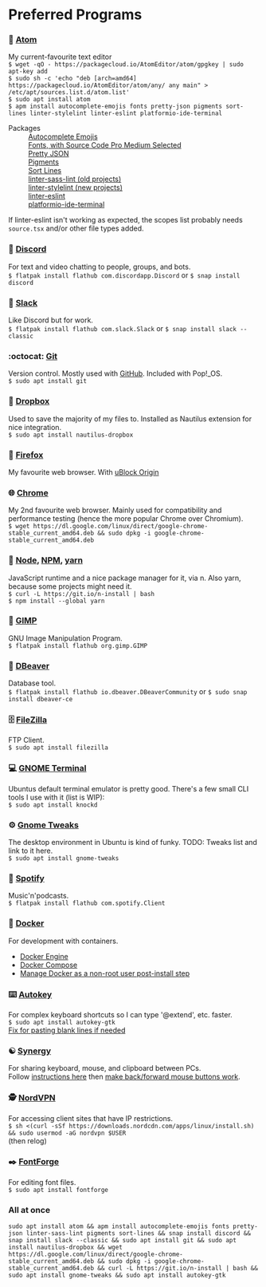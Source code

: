 # Preferred Programs


### :memo: [Atom](https://atom.io/)
My current-favourite text editor  
`$ wget -qO - https://packagecloud.io/AtomEditor/atom/gpgkey | sudo apt-key add`  
`$ sudo sh -c 'echo "deb [arch=amd64] https://packagecloud.io/AtomEditor/atom/any/ any main" > /etc/apt/sources.list.d/atom.list'`  
`$ sudo apt install atom`  
`$ apm install autocomplete-emojis fonts pretty-json pigments sort-lines linter-stylelint linter-eslint platformio-ide-terminal`  

<dl>
  <dt>Packages</dt>
  <dd>
    <a href="https://atom.io/packages/autocomplete-emojis">Autocomplete Emojis</a><br>
    <a href="https://atom.io/packages/fonts">Fonts, with Source Code Pro Medium Selected</a><br>
    <a href="https://atom.io/packages/pretty-json">Pretty JSON</a><br>
    <a href="https://atom.io/packages/pigments">Pigments</a><br>
    <a href="https://atom.io/packages/sort-lines">Sort Lines</a><br>
    <a href="https://atom.io/packages/linter-sass-lint">linter-sass-lint (old projects)</a><br>
    <a href="https://atom.io/packages/linter-sass-lint">linter-stylelint (new projects)</a><br>
    <a href="https://atom.io/packages/linter-eslint">linter-eslint</a><br>
    <a href="https://atom.io/packages/platformio-ide-terminal">platformio-ide-terminal</a><br>
  </dd>
</dl>

If linter-eslint isn't working as expected, the scopes list probably needs `source.tsx` and/or other file types added.

### :speech_balloon: [Discord](https://discordapp.com/)
For text and video chatting to people, groups, and bots.  
`$ flatpak install flathub com.discordapp.Discord` or `$ snap install discord`

### :office: [Slack](https://slack.com)
Like Discord but for work.  
`$ flatpak install flathub com.slack.Slack` or `$ snap install slack --classic`

### :octocat: [Git](https://git-scm.com/)
Version control. Mostly used with [GitHub](https://github.com). Included with Pop!_OS.  
`$ sudo apt install git`

### :file_folder: [Dropbox](https://github.com/dropbox/nautilus-dropbox)
Used to save the majority of my files to. Installed as Nautilus extension for nice integration.  
`$ sudo apt install nautilus-dropbox`

### :fox_face: [Firefox](http://firefox.com/)
My favourite web browser. With [uBlock Origin](https://addons.mozilla.org/en-GB/firefox/addon/ublock-origin/)

### :globe_with_meridians: [Chrome](https://www.chromium.org/Home)
My 2nd favourite web browser. Mainly used for compatibility and performance testing (hence the more popular Chrome over Chromium).  
`$ wget https://dl.google.com/linux/direct/google-chrome-stable_current_amd64.deb && sudo dpkg -i google-chrome-stable_current_amd64.deb`  

### :nut_and_bolt: [Node](https://nodejs.org/), [NPM](https://www.npmjs.com/), [yarn](https://yarnpkg.com/)
JavaScript runtime and a nice package manager for it, via n. Also yarn, because some projects might need it.  
`$ curl -L https://git.io/n-install | bash`  
`$ npm install --global yarn`  

### :art: [GIMP](https://www.gimp.org/)
GNU Image Manipulation Program.  
`$ flatpak install flathub org.gimp.GIMP`  

### 🦫 [DBeaver](https://dbeaver.io/)
Database tool.  
`$ flatpak install flathub io.dbeaver.DBeaverCommunity` or `$ sudo snap install dbeaver-ce`

### 🗄️ [FileZilla](https://filezilla-project.org/)  
FTP Client.  
`$ sudo apt install filezilla`  

### :computer: [GNOME Terminal](https://help.gnome.org/users/gnome-terminal/stable/)
Ubuntus default terminal emulator is pretty good. There's a few small CLI tools I use with it (list is WIP):  
`$ sudo apt install knockd`

### :gear: [Gnome Tweaks](https://wiki.gnome.org/action/show/Apps/Tweaks)
The desktop environment in Ubuntu is kind of funky. TODO: Tweaks list and link to it here.  
`$ sudo apt install gnome-tweaks`  

### :musical_note: [Spotify](https://www.spotify.com)
Music'n'podcasts.  
`$ flatpak install flathub com.spotify.Client`

### :whale: [Docker](https://www.docker.com/)  
For development with containers.
* [Docker Engine](https://docs.docker.com/engine/install/ubuntu/)
* [Docker Compose](https://docs.docker.com/compose/install/)
* [Manage Docker as a non-root user post-install step](https://docs.docker.com/engine/install/linux-postinstall/)

### :keyboard: [Autokey](https://github.com/autokey/autokey)
For complex keyboard shortcuts so I can type '@extend', etc. faster.  
`$ sudo apt install autokey-gtk`  
[Fix for pasting blank lines if needed](https://www.codyeding.com/dbus-autokey-ubuntu/)

### ☯️ [Synergy](https://symless.com/synergy)  
For sharing keyboard, mouse, and clipboard between PCs.  
Follow [instructions here](https://symless.com/help-articles/installing-synergy-1-13-1-on-ubuntu) then [make back/forward mouse buttons work](https://mfcallahan.blog/2021/02/16/making-the-mouse-forward-and-back-buttons-work-when-using-synergy-finally/).

### :detective: [NordVPN](https://nordvpn.com/)
For accessing client sites that have IP restrictions.  
`$ sh <(curl -sSf https://downloads.nordcdn.com/apps/linux/install.sh) && sudo usermod -aG nordvpn $USER`  
(then relog)

### ✒️ [FontForge](https://fontforge.org)
For editing font files.  
`$ sudo apt install fontforge`

### All at once
```
sudo apt install atom && apm install autocomplete-emojis fonts pretty-json linter-sass-lint pigments sort-lines && snap install discord && snap install slack --classic && sudo apt install git && sudo apt install nautilus-dropbox && wget https://dl.google.com/linux/direct/google-chrome-stable_current_amd64.deb && sudo dpkg -i google-chrome-stable_current_amd64.deb && curl -L https://git.io/n-install | bash && sudo apt install gnome-tweaks && sudo apt install autokey-gtk
```

